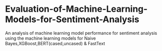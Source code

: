 # Evaluation-of-Machine-Learning-Models-for-Sentiment-Analysis
An analysis of machine learning model performance for sentiment analysis using the machine learning models for Naive Bayes,XGBoost,BERT(cased,uncased) &amp; FastText
